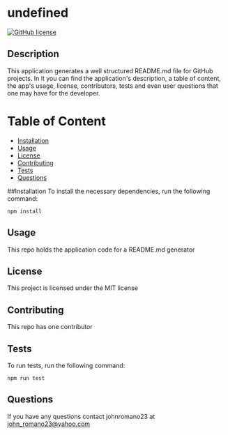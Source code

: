 # undefined

[![GitHub license](https://img.shields.io/badge/license-MIT-blue.svg)](undefined)

## Description

This application generates a well structured README.md file for GitHub projects. In it you can find the application's description, a table of content, the app's usage, license, contributors, tests and even user questions that one may have for the developer.

# Table of Content

- [Installation](#installation)
- [Usage](#usage)
- [License](#license)
- [Contributing](#contributing)
- [Tests](#tests)
- [Questions](#questions)

##Installation
To install the necessary dependencies, run the following command:

`npm install`

## Usage

This repo holds the application code for a README.md generator

## License

This project is licensed under the MIT license

## Contributing

This repo has one contributor

## Tests

To run tests, run the following command:

`npm run test`

## Questions

If you have any questions contact johnromano23 at john_romano23@yahoo.com
